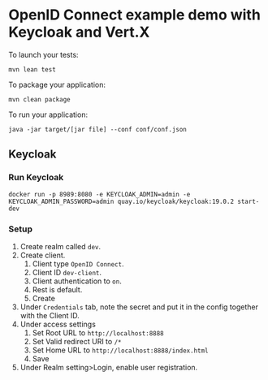 # OpenID Connect example demo with Keycloak and Vert.X

To launch your tests:
```shell script
mvn lean test
```

To package your application:
```shell script
mvn clean package
```

To run your application:
```shell script
java -jar target/[jar file] --conf conf/conf.json
```

## Keycloak

### Run Keycloak
```shell script
docker run -p 8989:8080 -e KEYCLOAK_ADMIN=admin -e KEYCLOAK_ADMIN_PASSWORD=admin quay.io/keycloak/keycloak:19.0.2 start-dev
```


### Setup
1. Create realm called ```dev```.
2. Create client.
    1. Client type ```OpenID Connect```.
    2. Client ID ```dev-client```.
    3. Client authentication to ```on```.
    4. Rest is default.
    5. Create
3. Under ```Credentials``` tab, note the secret and put it in the config together with the Client ID.
4. Under access settings
    1. Set Root URL to ```http://localhost:8888```
    2. Set Valid redirect URI to ```/*```
    3. Set Home URL to ```http://localhost:8888/index.html```
    4. Save
5. Under Realm setting>Login, enable user registration.

